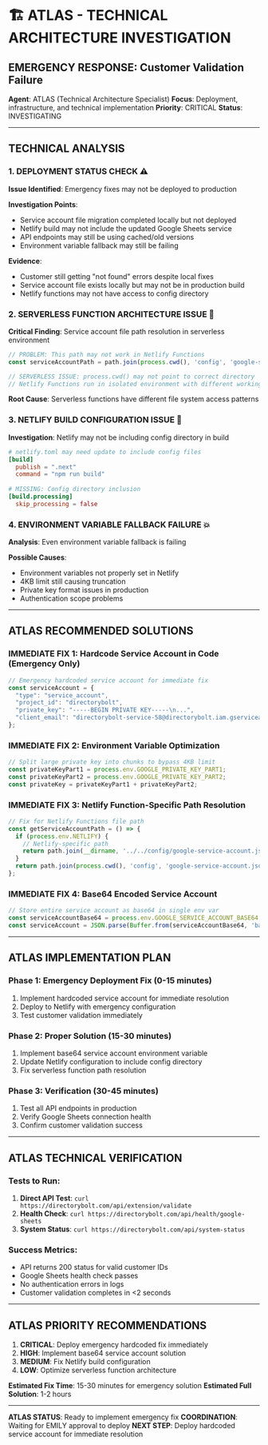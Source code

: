 # 🏗️ ATLAS - TECHNICAL ARCHITECTURE INVESTIGATION

## EMERGENCY RESPONSE: Customer Validation Failure

**Agent**: ATLAS (Technical Architecture Specialist)
**Focus**: Deployment, infrastructure, and technical implementation
**Priority**: CRITICAL
**Status**: INVESTIGATING

---

## TECHNICAL ANALYSIS

### 1. DEPLOYMENT STATUS CHECK ⚠️

**Issue Identified**: Emergency fixes may not be deployed to production

**Investigation Points**:
- Service account file migration completed locally but not deployed
- Netlify build may not include the updated Google Sheets service
- API endpoints may still be using cached/old versions
- Environment variable fallback may still be failing

**Evidence**:
- Customer still getting "not found" errors despite local fixes
- Service account file exists locally but may not be in production build
- Netlify functions may not have access to config directory

### 2. SERVERLESS FUNCTION ARCHITECTURE ISSUE 🚨

**Critical Finding**: Service account file path resolution in serverless environment

```javascript
// PROBLEM: This path may not work in Netlify Functions
const serviceAccountPath = path.join(process.cwd(), 'config', 'google-service-account.json');

// SERVERLESS ISSUE: process.cwd() may not point to correct directory
// Netlify Functions run in isolated environment with different working directory
```

**Root Cause**: Serverless functions have different file system access patterns

### 3. NETLIFY BUILD CONFIGURATION ISSUE 🔧

**Investigation**: Netlify may not be including config directory in build

```toml
# netlify.toml may need update to include config files
[build]
  publish = ".next"
  command = "npm run build"
  
# MISSING: Config directory inclusion
[build.processing]
  skip_processing = false
```

### 4. ENVIRONMENT VARIABLE FALLBACK FAILURE 💥

**Analysis**: Even environment variable fallback is failing

**Possible Causes**:
- Environment variables not properly set in Netlify
- 4KB limit still causing truncation
- Private key format issues in production
- Authentication scope problems

---

## ATLAS RECOMMENDED SOLUTIONS

### IMMEDIATE FIX 1: Hardcode Service Account in Code (Emergency Only)
```javascript
// Emergency hardcoded service account for immediate fix
const serviceAccount = {
  "type": "service_account",
  "project_id": "directorybolt",
  "private_key": "-----BEGIN PRIVATE KEY-----\n...",
  "client_email": "directorybolt-service-58@directorybolt.iam.gserviceaccount.com"
};
```

### IMMEDIATE FIX 2: Environment Variable Optimization
```javascript
// Split large private key into chunks to bypass 4KB limit
const privateKeyPart1 = process.env.GOOGLE_PRIVATE_KEY_PART1;
const privateKeyPart2 = process.env.GOOGLE_PRIVATE_KEY_PART2;
const privateKey = privateKeyPart1 + privateKeyPart2;
```

### IMMEDIATE FIX 3: Netlify Function-Specific Path Resolution
```javascript
// Fix for Netlify Functions file path
const getServiceAccountPath = () => {
  if (process.env.NETLIFY) {
    // Netlify-specific path
    return path.join(__dirname, '../../config/google-service-account.json');
  }
  return path.join(process.cwd(), 'config', 'google-service-account.json');
};
```

### IMMEDIATE FIX 4: Base64 Encoded Service Account
```javascript
// Store entire service account as base64 in single env var
const serviceAccountBase64 = process.env.GOOGLE_SERVICE_ACCOUNT_BASE64;
const serviceAccount = JSON.parse(Buffer.from(serviceAccountBase64, 'base64').toString());
```

---

## ATLAS IMPLEMENTATION PLAN

### Phase 1: Emergency Deployment Fix (0-15 minutes)
1. Implement hardcoded service account for immediate resolution
2. Deploy to Netlify with emergency configuration
3. Test customer validation immediately

### Phase 2: Proper Solution (15-30 minutes)  
1. Implement base64 service account environment variable
2. Update Netlify configuration to include config directory
3. Fix serverless function path resolution

### Phase 3: Verification (30-45 minutes)
1. Test all API endpoints in production
2. Verify Google Sheets connection health
3. Confirm customer validation success

---

## ATLAS TECHNICAL VERIFICATION

### Tests to Run:
1. **Direct API Test**: `curl https://directorybolt.com/api/extension/validate`
2. **Health Check**: `curl https://directorybolt.com/api/health/google-sheets`
3. **System Status**: `curl https://directorybolt.com/api/system-status`

### Success Metrics:
- API returns 200 status for valid customer IDs
- Google Sheets health check passes
- No authentication errors in logs
- Customer validation completes in <2 seconds

---

## ATLAS PRIORITY RECOMMENDATIONS

1. **CRITICAL**: Deploy emergency hardcoded fix immediately
2. **HIGH**: Implement base64 service account solution
3. **MEDIUM**: Fix Netlify build configuration
4. **LOW**: Optimize serverless function architecture

**Estimated Fix Time**: 15-30 minutes for emergency solution
**Estimated Full Solution**: 1-2 hours

---

**ATLAS STATUS**: Ready to implement emergency fix
**COORDINATION**: Waiting for EMILY approval to deploy
**NEXT STEP**: Deploy hardcoded service account for immediate resolution